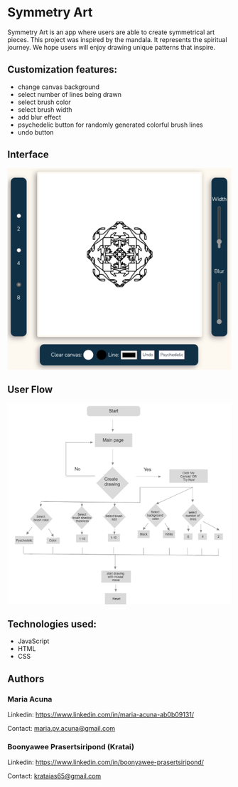 # Symmetry Art

Symmetry Art is an app where users are able to create symmetrical art pieces. This project was inspired by the mandala. It represents the spiritual journey. We hope users will enjoy drawing unique patterns that inspire.

## Customization features:
- change canvas background
- select number of lines being drawn
- select brush color
- select brush width
- add blur effect
- psychedelic button for randomly generated colorful brush lines
- undo button

## Interface
![interface](assets/canvas_interface.jpg)


## User Flow
![diagram](/assets/diagram.PNG)

## Technologies used:
- JavaScript
- HTML
- CSS

## Authors

### **Maria Acuna**

Linkedin: https://www.linkedin.com/in/maria-acuna-ab0b09131/

Contact: maria.pv.acuna@gmail.com

### **Boonyawee Prasertsiripond (Kratai)**

Linkedin: https://www.linkedin.com/in/boonyawee-prasertsiripond/

Contact: krataias65@gmail.com

